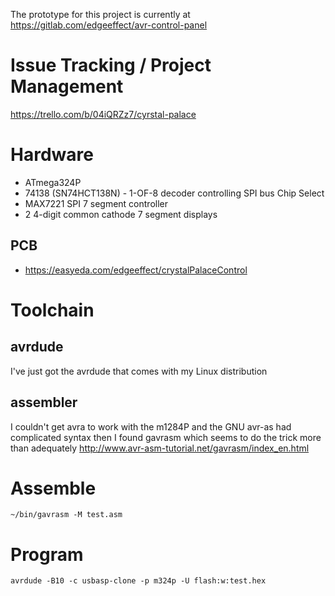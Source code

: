 The prototype for this project is currently at
https://gitlab.com/edgeeffect/avr-control-panel

# Issue Tracking / Project Management

https://trello.com/b/04iQRZz7/cyrstal-palace

# Hardware

* ATmega324P
* 74138 (SN74HCT138N) - 1-OF-8 decoder controlling SPI bus Chip Select
* MAX7221 SPI 7 segment controller
* 2 4-digit common cathode 7 segment displays

## PCB

* https://easyeda.com/edgeeffect/crystalPalaceControl

# Toolchain

## avrdude

I've just got the avrdude that comes with my Linux distribution

## assembler

I couldn't get avra to work with the m1284P
and the GNU avr-as had complicated syntax
then I found gavrasm which seems to do the trick more than adequately
http://www.avr-asm-tutorial.net/gavrasm/index_en.html

# Assemble

    ~/bin/gavrasm -M test.asm

# Program

    avrdude -B10 -c usbasp-clone -p m324p -U flash:w:test.hex
